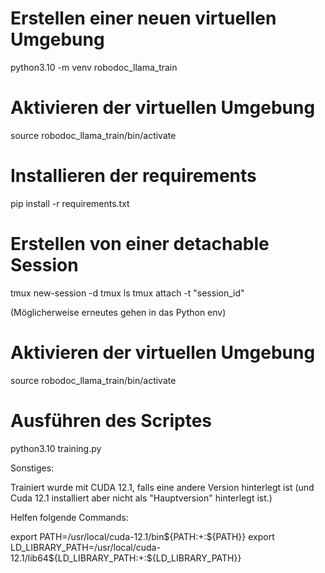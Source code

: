 # Erstellen einer neuen virtuellen Umgebung
python3.10 -m venv robodoc_llama_train

# Aktivieren der virtuellen Umgebung
source robodoc_llama_train/bin/activate

# Installieren der requirements
pip install -r requirements.txt

# Erstellen von einer detachable Session 
tmux new-session -d
tmux ls
tmux attach -t "session_id"


(Möglicherweise erneutes gehen in das Python env)
# Aktivieren der virtuellen Umgebung
source robodoc_llama_train/bin/activate


# Ausführen des Scriptes
python3.10 training.py


Sonstiges:

Trainiert wurde mit CUDA 12.1, falls eine andere Version hinterlegt ist (und Cuda 12.1 installiert aber nicht als "Hauptversion" hinterlegt ist.) 

Helfen folgende Commands:

export PATH=/usr/local/cuda-12.1/bin${PATH:+:${PATH}}
export LD_LIBRARY_PATH=/usr/local/cuda-12.1/lib64${LD_LIBRARY_PATH:+:${LD_LIBRARY_PATH}}

